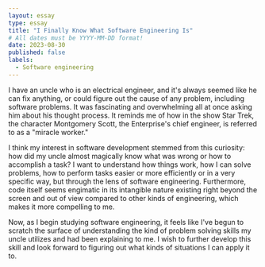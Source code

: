 ```yaml
---
layout: essay
type: essay
title: "I Finally Know What Software Engineering Is"
# All dates must be YYYY-MM-DD format!
date: 2023-08-30
published: false
labels:
  - Software engineering
---
```


I have an uncle who is an electrical engineer, and it's always seemed like he can fix anything, or could figure out the cause of any problem, including software problems. It was fascinating and overwhelming all at once asking him about his thought process. It reminds me of how in the show Star Trek, the character Montgomery Scott, the Enterprise's chief engineer, is referred to as a "miracle worker."

I think my interest in software development stemmed from this curiosity: how did my uncle almost magically know what was wrong or how to accomplish a task? I want to understand how things work, how I can solve problems, how to perform tasks easier or more efficiently or in a very specific way, but through the lens of software engineering. Furthermore, code itself seems engimatic in its intangible nature existing right beyond the screen and out of view compared to other kinds of engineering, which makes it more compelling to me.

Now, as I begin studying software engineering, it feels like I've begun to scratch the surface of understanding the kind of problem solving skills my uncle utilizes and had been explaining to me. I wish to further develop this skill and look forward to figuring out what kinds of situations I can apply it to.
